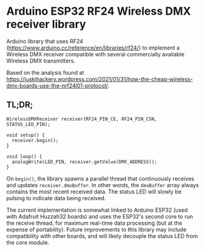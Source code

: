 # Arduino ESP32 RF24 Wireless DMX receiver library

Arduino library that uses RF24 (<https://www.arduino.cc/reference/en/libraries/rf24/>) to
implement a Wireless DMX receiver compatible with several commercially available Wireless DMX transmitters.

Based on the analysis found at <https://juskihackery.wordpress.com/2021/01/31/how-the-cheap-wireless-dmx-boards-use-the-nrf24l01-protocol/>.

## TL;DR;

```
WirelessDMXReceiver receiver(RF24_PIN_CE, RF24_PIN_CSN, STATUS_LED_PIN);

void setup() { 
  receiver.begin();
}

void loop() {
  analogWrite(LED_PIN, receiver.getValue(DMX_ADDRESS));
}
```

On `begin()`, the library spawns a parallel thread that continuously receives and updates `receiver.dmxBuffer`. In other words, the `dmxBuffer` array always contains the most recent received data. The status LED will slowly be pulsing to indicate data being received.

The current implementation is somewhat linked to Arduino ESP32 (used with Adafruit Huzzah32 boards) and uses the ESP32's second core to run the receive thread, for maximum real-time data processing (but at the expense of portability). Future improvements to this library may include compatibility with other boards, and will likely decouple the status LED from the core module.